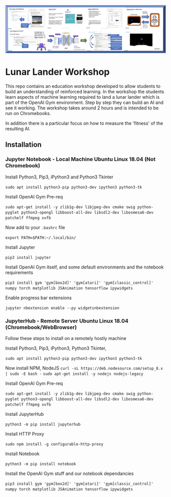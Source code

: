 
![Lunar Lander Workshop](images/LunarLanderBanner.png)

# Lunar Lander Workshop

This repo contains an education workshop developed to allow students to build an understanding of reinforced learning. In the workshop the students learn aspects of machine learning required to land a lunar lander which is part of the OpenAI Gym environment. Step by step they can build an AI and see it working. The workshop takes around 2 hours and is intended to be run on Chromebooks. 

In addition there is a particular focus on how to measure the 'fitness' of the resulting AI. 



## Installation

### Jupyter Notebook - Local Machine Ubuntu Linux 18.04 (Not Chromebook)

Install Python3, Pip3, iPython3 and Python3 Tkinter

`sudo apt install python3-pip python3-dev ipython3 python3-tk`

Install OpenAI Gym Pre-req

`sudo apt-get install -y zlib1g-dev libjpeg-dev cmake swig python-pyglet python3-opengl libboost-all-dev libsdl2-dev libosmesa6-dev patchelf ffmpeg xvfb`


Now add to your `.bashrc` file

`export PATH=$PATH:~/.local/bin/`

Install Jupyter

`pip3 install jupyter`

Install OpenAI Gym itself, and some default environments and the notebook requirements

`pip3 install gym 'gym[box2d]' 'gym[atari]' 'gym[classic_control]' numpy torch matplotlib JSAnimation tensorflow ipywidgets`


Enable progress bar extensions

`jupyter nbextension enable --py widgetsnbextension`


### JupyterHub - Remote Server Ubuntu Linux 18.04 (Chromebook/WebBrowser)
Follow these steps to install on a remotely hostly machine 

Install Python3, Pip3, iPython3, Python3 Tkinter, 

`sudo apt install python3-pip python3-dev ipython3 python3-tk`

Now install NPM, NodeJS
`curl -sL https://deb.nodesource.com/setup_8.x | sudo -E bash -`
`sudo apt-get install -y nodejs nodejs-legacy`

Install OpenAI Gym Pre-req

`sudo apt-get install -y zlib1g-dev libjpeg-dev cmake swig python-pyglet python3-opengl libboost-all-dev libsdl2-dev libosmesa6-dev patchelf ffmpeg xvfb`

Install JupyterHub

`python3 -m pip install jupyterhub`

Install HTTP Proxy

`sudo npm install -g configurable-http-proxy`

Install Notebook

`python3 -m pip install notebook`

Install the OpenAI Gym stuff and our notebook dependancies

`pip3 install gym 'gym[box2d]' 'gym[atari]' 'gym[classic_control]' numpy torch matplotlib JSAnimation tensorflow ipywidgets`
